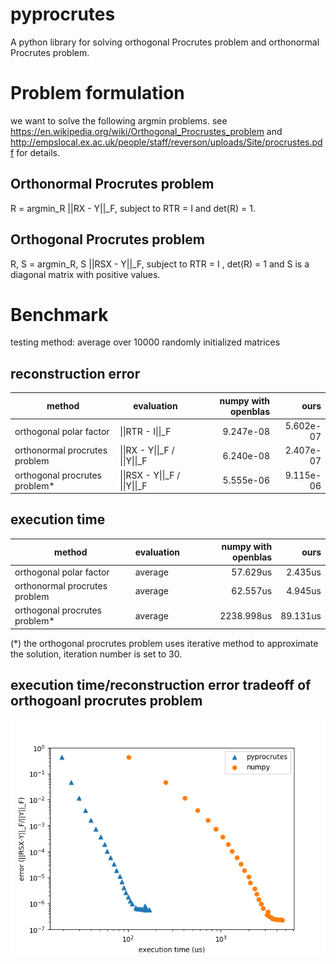 # pyprocrutes
A python library for solving orthogonal Procrutes problem and orthonormal Procrutes problem.

# Problem formulation
we want to solve the following argmin problems. 
see https://en.wikipedia.org/wiki/Orthogonal_Procrustes_problem
and http://empslocal.ex.ac.uk/people/staff/reverson/uploads/Site/procrustes.pdf for details.
## Orthonormal Procrutes problem
R = argmin\_R \|\|RX - Y\|\|\_F, subject to RTR = I and det(R) = 1.
## Orthogonal Procrutes problem
R, S = argmin\_R, S \|\|RSX - Y\|\|\_F, subject to RTR = I , det(R) = 1 and S is a diagonal matrix with positive values.


# Benchmark 
testing method: average over 10000 randomly initialized matrices
## reconstruction error
|        method                |   evaluation        | numpy with openblas | ours              |  
| ---------------------------- | --------------------|--------------------:|------------------:|
| orthogonal polar factor      | \|\|RTR - I\|\|\_F  |                   9.247e-08 | 5.602e-07 | 
| orthonormal procrutes problem| \|\|RX - Y\|\|\_F /  \|\|Y\|\|\_F|      6.240e-08 | 2.407e-07 | 
| orthogonal procrutes problem*| \|\|RSX - Y\|\|\_F  /  \|\|Y\|\|\_F |   5.555e-06 | 9.115e-06 | 

## execution time
|        method                |   evaluation        | numpy with openblas | ours              |
| ---------------------------- | --------------------|--------------------:|------------------:|
| orthogonal polar factor      | average             | 57.629us            | 2.435us           |
| orthonormal procrutes problem| average             | 62.557us            | 4.945us           |
| orthogonal procrutes problem*| average             | 2238.998us          | 89.131us          |

(*) the orthogonal procrutes problem uses iterative method to approximate the solution, iteration number is set to 30.

## execution time/reconstruction error tradeoff of orthogoanl procrutes problem
![alt text](https://github.com/derleeG/pyprocrutes/blob/master/fig/Figure.png "Tradeoff plot")
